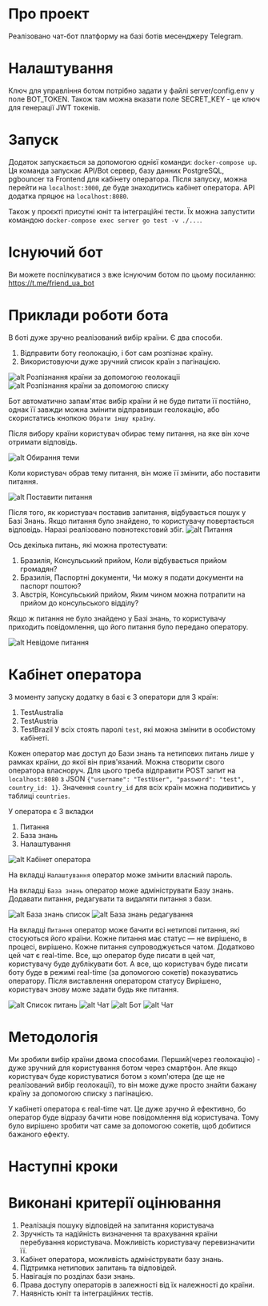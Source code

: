 # Про проект
Реалізовано чат-бот платформу на базі ботів месенджеру Telegram.

# Налаштування
Ключ для управління ботом потрібно задати у файлі server/config.env у поле BOT_TOKEN. Також там можна вказати поле SECRET_KEY - це ключ для генерації JWT токенів.

# Запуск
Додаток запускається за допомогою однієї команди: `docker-compose up`. Ця команда запускає API/Bot сервер, базу данних PostgreSQL, pgbouncer та Frontend для кабінету оператора.
Після запуску, можна перейти на `localhost:3000`, де буде знаходитись кабінет оператора. API додатка пряцює на `localhost:8080`.

Також у проєкті присутні юніт та інтеграційні тести. Їх можна запустити командою `docker-compose exec server go test -v ./...`.

# Існуючий бот
Ви можете поспілкуватися з вже існуючим ботом по цьому посиланню: https://t.me/friend_ua_bot

# Приклади роботи бота
В боті дуже зручно реалізований вибір країни. Є два способи.
1. Відправити боту геолокацію, і бот сам розпізнає країну.
2. Використовуючи дуже зручний список країн з пагінацією.

![alt Розпізнання країни за допомогою геолокації](https://pasteboard.co/JCaaXBN.png)
![alt Розпізнання країни за допомогою списку](https://pasteboard.co/JCacqVZ.png)

Бот автоматично запам'ятає вибір країни й не буде питати її постійно, однак її завжди можна змінити відправивши геолокацію, або скористатись кнопкою `Обрати іншу країну`.

Після вибору країни користувач обирає тему питання, на яке він хоче отримати відповідь.

![alt Обирання теми](https://pasteboard.co/JCagLEV.png)

Коли користувач обрав тему питання, він може її змінити, або поставити питання.

![alt Поставити питання](https://pasteboard.co/JCahqDt.png)

Після того, як користувач поставив запитання, відбувається пошук у Базі Знань. Якщо питання було знайдено, то користувачу повертається відповідь. Наразі реалізовано повнотекстовий збіг.
![alt Питання](https://pasteboard.co/JCaimWc.png)

Ось декілька питань, які можна протестувати:
1. Бразилія, Консульський прийом, Коли відбувається прийом громадян?
2. Бразилія, Паспортні документи, Чи можу я подати документи на паспорт поштою?
3. Австрія, Консульський прийом, Яким чином можна потрапити на прийом до консульського відділу?

Якщо ж питання не було знайдено у Базі знань, то користувачу приходить повідомлення, що його питання було передано оператору.

![alt Невідоме питання](https://pasteboard.co/JCal30u.png)

# Кабінет оператора
З моменту запуску додатку в базі є 3 оператори для 3 країн:
1. TestAustralia
2. TestAustria
3. TestBrazil
У всіх стоять паролі `test`, які можна змінити в особистому кабінеті.

Кожен оператор має доступ до Бази знань та нетипових питань лише у рамках країни, до якої він прив'язаний.
Можна створити свого оператора власноруч. Для цього треба відправити POST запит на `localhost:8080` з JSON `{"username": "TestUser", "password": "test", country_id: 1}`. Значення `country_id` для всіх країн можна подивитись у таблиці `countries`.

У оператора є 3 вкладки
1. Питання
2. База знань
3. Налаштування

![alt Кабінет оператора](https://pasteboard.co/JCasSqv.png)

На вкладці `Налаштування` оператор може змінити власний пароль.


На вкладці `База знань` оператор може адмініструвати Базу знань. Додавати питання, редагувати та видаляти питання з бази.

![alt База знань список](https://pasteboard.co/JCaugsi.png)
![alt База знань редагування](https://pasteboard.co/JCauGYu.png)

На вкладці `Питання` оператор може бачити всі нетипові питання, які стосуються його країни.
Кожне питання має статус — не вирішено, в процесі, вирішено.
Кожне питання супроводжується чатом. Додатково цей чат є real-time. Все, що оператор буде писати в цей чат, користувачу буде дублікувати бот.
А все, що користувач буде писати боту буде в режимі real-time (за допомогою сокетів) показуватись оператору. Після виставлення оператором статусу Вирішено, користувач знову може задати будь яке питання. 

![alt Список питань](https://pasteboard.co/JCavrAv.png)
![alt Чат](https://pasteboard.co/JCawRUs.png)
![alt Бот](https://pasteboard.co/JCay6n4.png)
![alt Чат](https://pasteboard.co/JCayuol.png)

# Методологія
Ми зробили вибір країни двома способами. Перший(через геолокацію) - дуже зручний для користування ботом через смартфон.
Але якщо користувач буде користуватися ботом з комп'ютера (де ще не реалізований вибір геолокації), то він може дуже просто знайти бажану країну за допомогою списку з пагінацією.

У кабінеті оператора є real-time чат. Це дуже зручно й ефективно, бо оператор буде відразу бачити нове повідомлення від користувача.
Тому було вирішено зробити чат саме за допомогою сокетів, щоб добитися бажаного ефекту.

# Наступні кроки

# Виконані критерії оцінювання
1. Реалізація пошуку відповідей на запитання користувача
2. Зручність та надійність визначення та врахування країни перебування користувача. Можливість користувачу перевизначити її.
3. Кабінет оператора, можливість адмініструвати базу знань.
4. Підтримка нетипових запитань та відповідей.
5. Навігація по розділах бази знань.
6. Права доступу операторів в залежності від їх належності до країни.
7. Наявність юніт та інтеграційних тестів.

